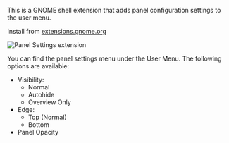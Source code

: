 This is a GNOME shell extension that adds panel configuration settings to the user menu.

Install from [extensions.gnome.org](https://extensions.gnome.org/extension/208/panel-settings/)

![Panel Settings extension](https://extensions.gnome.org/static/extension-data/screenshots/screenshot_208_1.png)

You can find the panel settings menu under the User Menu. The following options are available:

* Visibility:
  + Normal
  + Autohide
  + Overview Only
* Edge: 
  + Top (Normal)
  + Bottom
* Panel Opacity